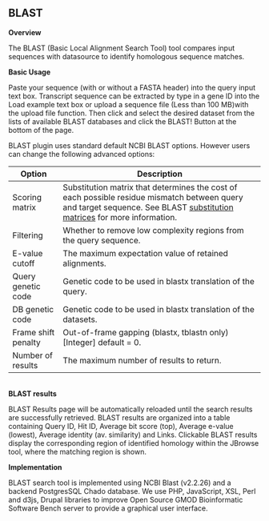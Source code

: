 ## BLAST

<strong>Overview</strong>

The BLAST (Basic Local Alignment Search Tool) tool compares input sequences with datasource to identify homologous sequence matches.

<strong>Basic Usage</strong>

Paste your sequence (with or without a FASTA header) into the query input text box.   Transcript sequence can be extracted by type in a gene ID into the Load example text box or upload a sequence file (Less than 100 MB)with the upload file function. Then click and select the desired dataset from the lists of available BLAST databases and click the BLAST! Button at the bottom of the page.

BLAST plugin uses standard default NCBI BLAST options. However users can change the following advanced options:
<table>
<thead>
<tr>
<th width="20%"><strong>Option</strong></th>
<th><strong>Description</strong></th>
</tr>
</thead>
<tbody>
<tr>
<td>Scoring matrix</td>
<td>Substitution matrix that determines the cost of each possible residue mismatch between query and target sequence. See BLAST <a class="ext" href="http://www.ncbi.nlm.nih.gov/blast/html/sub_matrix.html" target="_blank">substitution matrices</a> for more information.</td>
</tr>
<tr>
<td>Filtering</td>
<td>Whether to remove low complexity regions from the query sequence.</td>
</tr>
<tr>
<td>E-value cutoff</td>
<td>The maximum expectation value of retained alignments.</td>
</tr>
<tr>
<td>Query genetic code</td>
<td>Genetic code to be used in blastx translation of the query.</td>
</tr>
<tr>
<td>DB genetic code</td>
<td>Genetic code to be used in blastx translation of the datasets.</td>
</tr>
<tr>
<td>Frame shift penalty</td>
<td>Out-of-frame gapping (blastx, tblastn only) [Integer] default = 0.</td>
</tr>
<tr>
<td>Number of results</td>
<td>The maximum number of results to return.</td>
</tr>
</tbody>
</table>



<br>
<strong>BLAST results</strong>

BLAST Results page will be automatically reloaded until the search results are successfully retrieved. BLAST results are organized into a table containing Query ID, Hit ID, Average bit score (top), Average e-value (lowest), Average identity (av. similarity) and Links. Clickable BLAST results display the corresponding region of identified homology within the JBrowse tool, where the matching region is shown.


<strong>Implementation</strong>

 BLAST search tool is implemented using NCBI Blast (v2.2.26) and a backend PostgresSQL Chado database. We use PHP, JavaScript, XSL, Perl and d3js, Drupal libraries to improve Open Source GMOD Bioinformatic Software Bench server to provide a graphical user interface.

